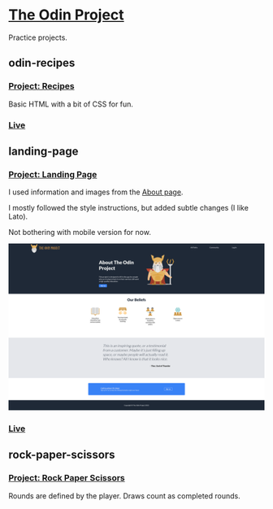# [The Odin Project](https://www.theodinproject.com)
Practice projects.

## odin-recipes
### [Project: Recipes](https://www.theodinproject.com/lessons/foundations-recipes)
Basic HTML with a bit of CSS for fun.

### [Live](https://juanmaroni.me/the-odin-project/odin-recipes/)

## landing-page
### [Project: Landing Page](https://www.theodinproject.com/lessons/foundations-landing-page)
I used information and images from the [About page](https://www.theodinproject.com/about).

I mostly followed the style instructions, but added subtle changes (I like Lato).

Not bothering with mobile version for now.

![Screenshot](https://raw.githubusercontent.com/juanmaroni/the-odin-project/f253a870116c9e60385a5120f24c8c0e5d30978a/landing-page/screenshot.png)

### [Live](https://juanmaroni.me/the-odin-project/landing-page/)

## rock-paper-scissors
### [Project: Rock Paper Scissors](https://www.theodinproject.com/lessons/foundations-rock-paper-scissors)
Rounds are defined by the player. Draws count as completed rounds.
